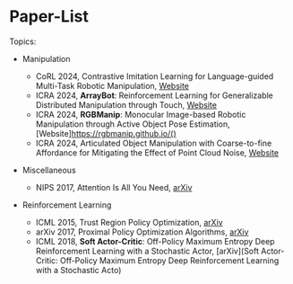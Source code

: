 # Paper-List
Topics:
- Manipulation
  - CoRL 2024, Contrastive Imitation Learning for Language-guided Multi-Task Robotic Manipulation, [Website](https://teleema.github.io/projects/Sigma_Agent/)
  - ICRA 2024, **ArrayBot**: Reinforcement Learning for Generalizable Distributed Manipulation through Touch, [Website](https://steven-xzr.github.io/ArrayBot/)
  - ICRA 2024, **RGBManip**: Monocular Image-based Robotic Manipulation through Active Object Pose Estimation, [Website]https://rgbmanip.github.io/()
  - ICRA 2024, Articulated Object Manipulation with Coarse-to-fine Affordance for Mitigating the Effect of Point Cloud Noise, [Website](https://sites.google.com/view/coarse-to-fine/)
  
  
- Miscellaneous
  - NIPS 2017, Attention Is All You Need, [arXiv](https://arxiv.org/abs/1706.03762)

- Reinforcement Learning
  - ICML 2015, Trust Region Policy Optimization, [arXiv](https://arxiv.org/abs/1502.05477)
  - arXiv 2017, Proximal Policy Optimization Algorithms, [arXiv](https://arxiv.org/abs/1707.06347)
  - ICML 2018, **Soft Actor-Critic**: Off-Policy Maximum Entropy Deep Reinforcement Learning with a Stochastic Actor, [arXiv](Soft Actor-Critic: Off-Policy Maximum Entropy Deep Reinforcement Learning with a Stochastic Acto)